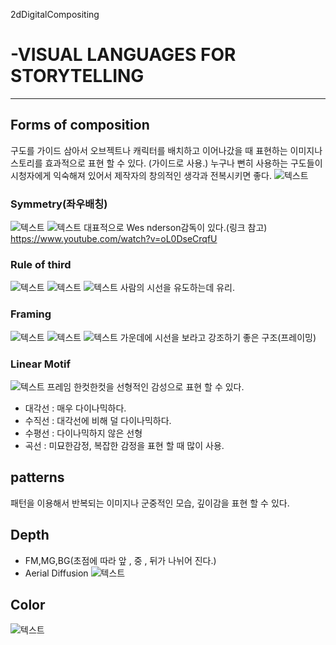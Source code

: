 2dDigitalCompositing
# -VISUAL LANGUAGES FOR STORYTELLING
---
## Forms of composition
구도를 가이드 삼아서 오브젝트나 캐릭터를 배치하고 이어나갔을 때 표현하는 이미지나 스토리를 효과적으로 표현 할 수 있다. (가이드로 사용.) 누구나 뻔히 사용하는 구도들이 시청자에게 익숙해져 있어서 제작자의 창의적인 생각과 전복시키면 좋다.
![텍스트](https://rickbennettwatercolors.com/wp-content/uploads/2015/07/Fundamental-Forms-of-Composition.jpg)

### Symmetry(좌우배칭)
![텍스트](https://petapixel.com/assets/uploads/2016/09/symmetry-composition-800x533.jpg)
![텍스트](https://public-media.interaction-design.org/images/uploads/2472f68044629376b54f97def784b2ef.jpg)
  대표적으로 Wes nderson감독이 있다.(링크 참고)
  https://www.youtube.com/watch?v=oL0DseCrqfU

### Rule of third
![텍스트](https://petapixel.com/assets/uploads/2016/09/rule-of-thirds-composition-800x533.jpg)
![텍스트](https://www.slrlounge.com/wp-content/uploads/2017/11/rule-of-thirds-panorama-lines-break-follow.jpg)
![텍스트](https://expertphotography.com/wp-content/uploads/2011/04/rule-of-thirds-dog.jpg)
사람의 시선을 유도하는데 유리. 

### Framing
![텍스트](https://i.pinimg.com/236x/ee/b2/76/eeb276525d24044fc144b889c88111f0.jpg)
![텍스트](https://lh3.googleusercontent.com/proxy/jcrVA59rIAqeG35GD67ieScjCSXR-jwqCoXfurNKKtA_ypdfjCZIlbNp8I6qwewnsC4ft7XtHaqgyCnBNjEEUMLSnyMq2czGsFKwyQfDuByWMT4LGtw)
![텍스트](https://thelenslounge.com/wp-content/uploads/2018/01/framing-in-a-doorway.jpg)
가운데에 시선을 보라고 강조하기 좋은 구조(프레이밍)

### Linear Motif
![텍스트](https://lh3.googleusercontent.com/proxy/ILoPvhh9D7k43-wb_xUqz0CmBxDJnjC0UdFwNf0t1mTNqUSIyu3STd2tru9MK_Iv5gzzoO0FwKA7c229ahQE3re5OIOcs8Rk21szZrK8AweI3_ugmae6MSHCrCiF6eI)
프레임 한컷한컷을 선형적인 감성으로 표현 할 수 있다.
- 대각선 : 매우 다이나믹하다.
- 수직선 : 대각선에 비해 덜 다이나믹하다.
- 수평선 : 다이나믹하지 않은 선형
- 곡선 : 미묘한감정, 복잡한 감정을 표현 할 때 많이 사용.

## patterns
패턴을 이용해서 반복되는 이미지나 군중적인 모습, 깊이감을 표현 할 수 있다.

## Depth
- FM,MG,BG(초점에 따라 앞 , 중 , 뒤가 나뉘어 진다.)
- Aerial Diffusion
![텍스트](https://lh3.googleusercontent.com/proxy/PBgpRk0gEnP_PxvSdsTSRtBXBuy6rQZQsU3gOO4aMaArJcC8sDV6QRbl8KQu4Wa9pSIFprjbVpkDOTjbx7hMWQjPlSkrgB3iTfGqhmqlXsBAUQHwlws)

## Color
![텍스트](https://mypaintingclub.com/images/blog/large/39_gamut_landscapes.jpg)
